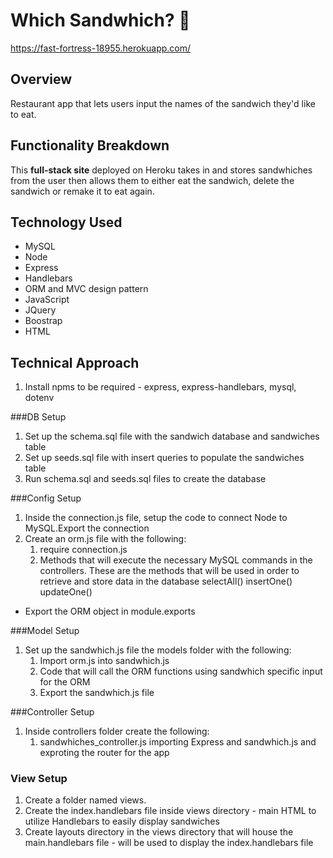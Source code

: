 # Which Sandwhich? :fork_and_knife:

 https://fast-fortress-18955.herokuapp.com/

## Overview

Restaurant app that lets users input the names of the sandwich they'd like to eat.

## Functionality Breakdown
This **full-stack site** deployed on Heroku takes in and stores sandwhiches from the user then allows them to either eat the sandwich, delete the sandwich or remake it to eat again. 

## Technology Used
- MySQL
- Node
- Express
- Handlebars
- ORM and MVC design pattern
- JavaScript
- JQuery
- Boostrap
- HTML

## Technical Approach
1. Install npms to be required - express, express-handlebars, mysql, dotenv

###DB Setup
1. Set up the schema.sql file with the sandwich database and sandwiches table
1. Set up seeds.sql file with insert queries to populate the sandwiches table
1. Run schema.sql and seeds.sql files to create the database

###Config Setup
1. Inside the connection.js file, setup the code to connect Node to MySQL.Export the connection
1. Create an orm.js file with the following:
    1. require connection.js
    1. Methods that will execute the necessary MySQL commands in the controllers. These are the methods that will be used in order to retrieve and store data in the database
       selectAll()
       insertOne()
       updateOne()
  - Export the ORM object in module.exports
  
###Model Setup
1. Set up the sandwhich.js file the models folder with the following:
    1. Import orm.js into sandwhich.js
    2. Code that will call the ORM functions using sandwhich specific input for the ORM
    3. Export the sandwhich.js file
    
###Controller Setup
1. Inside controllers folder create the following:
    1. sandwhiches_controller.js importing Express and sandwhich.js and exproting the router for the app
    
### View Setup
1. Create a folder named views.
1. Create the index.handlebars file inside views directory - main HTML to utilize Handlebars to easily display sandwiches
1. Create layouts directory in the views directory that will house the main.handlebars file  - will be used to display the index.handlebars file







